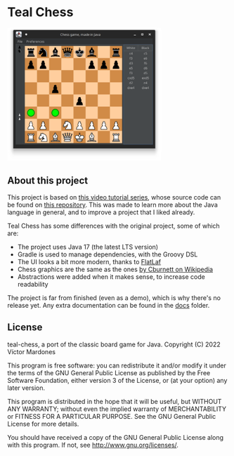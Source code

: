 # Teal Chess

[<img src="screenshots/teal-chess.png" alt="Teal Chess" width="350"/>](assets/teal-chess.png)

## About this project

This project is based on
[this video tutorial series](https://www.youtube.com/playlist?list=PLOJzCFLZdG4zk5d-1_ah2B4kqZSeIlWtt),
whose source code can be found on
[this repository](https://github.com/amir650/BlackWidow-Chess). This was made to
learn more about the Java language in general, and to improve a project that I
liked already.

Teal Chess has some differences with the original project, some of which are:

- The project uses Java 17 (the latest LTS version)
- Gradle is used to manage dependencies, with the Groovy DSL
- The UI looks a bit more modern, thanks to
  [FlatLaf](https://www.formdev.com/flatlaf/)
- Chess graphics are the same as the ones
  [by Cburnett on Wikipedia](https://en.wikipedia.org/wiki/User:Cburnett/GFDL_images/Chess)
- Abstractions were added when it makes sense, to increase code readability

The project is far from finished (even as a demo), which is why there's no
release yet. Any extra documentation can be found in the [docs](docs) folder.

## License

teal-chess, a port of the classic board game for Java.
Copyright (C) 2022  Víctor Mardones

This program is free software: you can redistribute it and/or modify
it under the terms of the GNU General Public License as published by
the Free Software Foundation, either version 3 of the License, or
(at your option) any later version.

This program is distributed in the hope that it will be useful,
but WITHOUT ANY WARRANTY; without even the implied warranty of
MERCHANTABILITY or FITNESS FOR A PARTICULAR PURPOSE.  See the
GNU General Public License for more details.

You should have received a copy of the GNU General Public License
along with this program.  If not, see <http://www.gnu.org/licenses/>.
